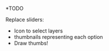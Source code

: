 *TODO

Replace sliders:
- Icon to select layers
- thumbnails representing each option
- Draw thumbs!
